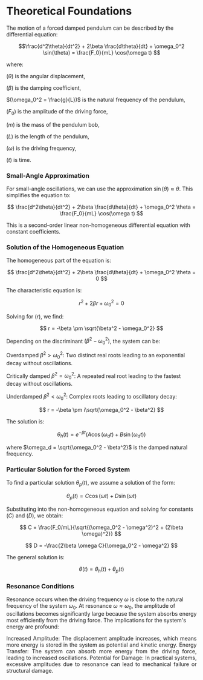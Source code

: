 # Theoretical Foundations
The motion of a forced damped pendulum can be described by the differential equation:

$$\frac{d^2\theta}{dt^2} + 2\beta \frac{d\theta}{dt} + \omega_0^2 \sin(\theta) = \frac{F_0}{mL} \cos(\omega t)
$$

where:

$(\theta)$ is the angular displacement,

$(\beta)$ is the damping coefficient,

$(\omega_0^2 = \frac{g}{L})$ is the natural frequency of the pendulum,

$(F_0)$ is the amplitude of the driving force,

$(m)$ is the mass of the pendulum bob,

$(L)$ is the length of the pendulum,

$(\omega)$ is the driving frequency,

$(t)$ is time.

### Small-Angle Approximation

For small-angle oscillations, we can use the approximation $\sin(\theta) \approx \theta$. This simplifies the equation to:

$$
\frac{d^2\theta}{dt^2} + 2\beta \frac{d\theta}{dt} + \omega_0^2 \theta = \frac{F_0}{mL} \cos(\omega t)
$$

This is a second-order linear non-homogeneous differential equation with constant coefficients.

### Solution of the Homogeneous Equation

The homogeneous part of the equation is:

$$
\frac{d^2\theta}{dt^2} + 2\beta \frac{d\theta}{dt} + \omega_0^2 \theta = 0
$$

The characteristic equation is:

$$
r^2 + 2\beta r + \omega_0^2 = 0
$$

Solving for $(r)$, we find:


$$
r = -\beta \pm \sqrt{\beta^2 - \omega_0^2}
$$

Depending on the discriminant $(\beta^2 - \omega_0^2)$, the system can be:

Overdamped $\beta^2 > \omega_0^2$: Two distinct real roots leading to an exponential decay without oscillations.

Critically damped $\beta^2 = \omega_0^2$: A repeated real root leading to the fastest decay without oscillations.

Underdamped $\beta^2 < \omega_0^2$: Complex roots leading to oscillatory decay:

$$
r = -\beta \pm i\sqrt{\omega_0^2 - \beta^2}
$$

The solution is:

$$
\theta_h(t) = e^{-\beta t}(A \cos(\omega_d t) + B \sin(\omega_d t))
$$

where $\omega_d = \sqrt{\omega_0^2 - \beta^2}$ is the damped natural frequency.

### Particular Solution for the Forced System

To find a particular solution $\theta_p(t)$, we assume a solution of the form:

$$
\theta_p(t) = C \cos(\omega t) + D \sin(\omega t)
$$

Substituting into the non-homogeneous equation and solving for constants $(C)$ and $(D)$, we obtain:

$$
C = \frac{F_0/mL}{\sqrt{(\omega_0^2 - \omega^2)^2 + (2\beta \omega)^2}}
$$

$$
D = -\frac{2\beta \omega C}{\omega_0^2 - \omega^2}
$$

The general solution is:

$$
\theta(t) = \theta_h(t) + \theta_p(t)
$$

### Resonance Conditions

Resonance occurs when the driving frequency $\omega$ is close to the natural frequency of the system $\omega_0$. At resonance $\omega \approx \omega_0$, the amplitude of oscillations becomes significantly large because the system absorbs energy most efficiently from the driving force.
The implications for the system's energy are profound:

<p align="justify">
Increased Amplitude: The displacement amplitude increases, which means more energy is stored in the system as potential and kinetic energy.
Energy Transfer: The system can absorb more energy from the driving force, leading to increased oscillations.
Potential for Damage: In practical systems, excessive amplitudes due to resonance can lead to mechanical failure or structural damage.
</p>
